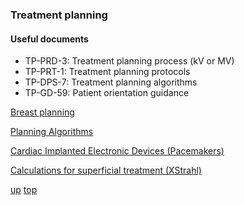 ### Treatment planning

#### Useful documents
- TP-PRD-3: Treatment planning process (kV or MV)
- TP-PRT-1: Treatment planning protocols
- TP-DPS-7: Treatment planning algorithms
- TP-GD-59: Patient orientation guidance

[Breast planning](Breast%20planning%20notes.md)

[Planning Algorithms](algorithms.md)

[Cardiac Implanted Electronic Devices (Pacemakers)](pacemakers.md)

[Calculations for superficial treatment (XStrahl)](superficial_calcs.md)

[up](README.md)
[top](../README.md)
